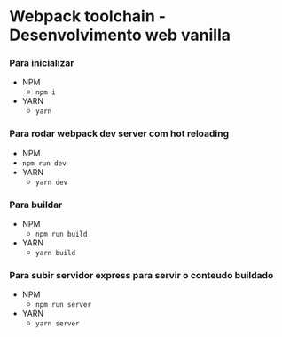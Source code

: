 # Webpack toolchain - Desenvolvimento web vanilla

### Para inicializar

- NPM
  - `npm i`
- YARN
  - `yarn`

### Para rodar webpack dev server com hot reloading

- NPM
- `npm run dev`
- YARN
  - `yarn dev`

### Para buildar

- NPM
  - `npm run build`
- YARN
  - `yarn build`

### Para subir servidor express para servir o conteudo buildado

- NPM
  - `npm run server`
- YARN
  - `yarn server`
